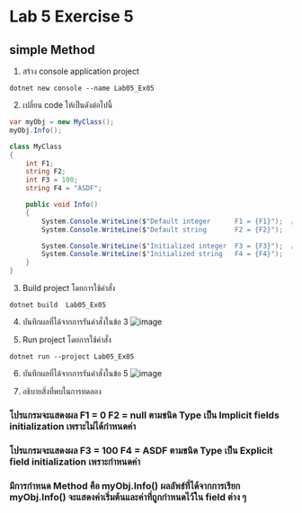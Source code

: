 # Lab 5 Exercise 5

## simple Method


1. สร้าง console application project

```
dotnet new console --name Lab05_Ex05
```
2. เปลี่ยน code ให้เป็นดังต่อไปนี้

```cs
var myObj = new MyClass();
myObj.Info();

class MyClass
{
    int F1;
    string F2;
    int F3 = 100;
    string F4 = "ASDF";

    public void Info()
    {
        System.Console.WriteLine($"Default integer      F1 = {F1}");  //Implicit fields initialization
        System.Console.WriteLine($"Default string       F2 = {F2}");

        System.Console.WriteLine($"Initialized integer  F3 = {F3}");  //Explicit field initialization
        System.Console.WriteLine($"Initialized string   F4 = {F4}");
    } 
}
```

3. Build project โดยการใช้คำสั่ง

```
dotnet build  Lab05_Ex05
```

4. บันทึกผลที่ได้จากการรันคำสั่งในข้อ 3
![image](https://github.com/VisawaPRO/03376836-OOP-2566-Lab-05/assets/144195555/d3359134-e0e6-48d8-8df4-74e5396746a6)

5. Run project โดยการใช้คำสั่ง

```
dotnet run --project Lab05_Ex05
```

6. บันทึกผลที่ได้จากการรันคำสั่งในข้อ 5
![image](https://github.com/VisawaPRO/03376836-OOP-2566-Lab-05/assets/144195555/16b30fa6-bc65-412d-9af3-b5f2f7ef05d0)


7. อธิบายสิ่งที่พบในการทดลอง
### โปรแกรมจะแสดงผล F1 = 0 F2 = null ตามชนิด Type เป็น Implicit fields initialization เพราะไม่ได้กำหนดค่า
### โปรแกรมจะแสดงผล F3 = 100 F4 = ASDF ตามชนิด Type เป็น Explicit field initialization เพราะกำหนดค่า
### มีการกำหนด Method คือ myObj.Info() ผลลัพธ์ที่ได้จากการเรียก myObj.Info() จะแสดงค่าเริ่มต้นและค่าที่ถูกกำหนดไว้ใน field ต่าง ๆ

